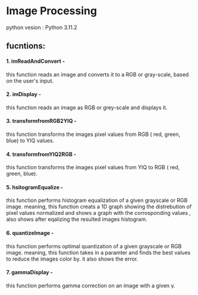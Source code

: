 # Image Processing
python vesion : Python 3.11.2
## fucntions: 

#### 1. imReadAndConvert -
this function reads an image and converts it to a RGB or gray-scale, based on the user's input. 

#### 2. imDisplay - 
this function reads an image as RGB or grey-scale and displays it.

#### 3. transformfromRGB2YIQ -
this function transforms the images pixel values from RGB ( red, green, blue) to YIQ values.

#### 4. transformfromYIQ2RGB - 
this function transforms the images pixel values from YIQ to RGB ( red, green, blue).

#### 5. hsitogramEqualize - 
this function performs histogram equalization of a given grayscale or RGB image. meaning, this function creats a 1D graph showing the distrebution of pixel values normalized and shows a graph with the corrosponding values , also shows after eqalizing the resulted images histogram.

#### 6. quantizeImage - 
this function performs optimal quantization of a given grayscale or RGB image. meaning,  this function takes in a paramter and finds the best values to reduce the images color by. it also shows the error. 

#### 7. gammaDisplay - 
this function performs gamma correction on an image with a given γ.
